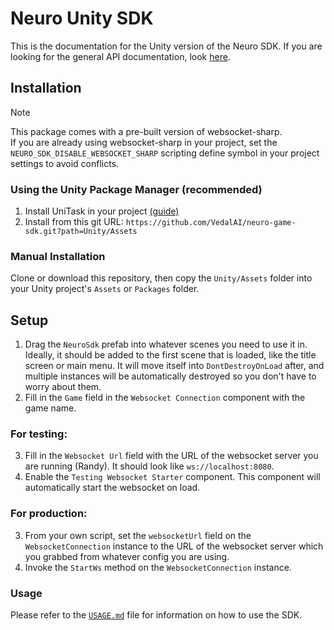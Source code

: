 # Neuro Unity SDK

This is the documentation for the Unity version of the Neuro SDK. If you are looking for the general API documentation, look [here](../API/README.md).

## Installation

> [!Note]  
> This package comes with a pre-built version of websocket-sharp.  
> If you are already using websocket-sharp in your project, set the `NEURO_SDK_DISABLE_WEBSOCKET_SHARP` scripting define symbol in your project settings to avoid conflicts.

### Using the Unity Package Manager (recommended)

1. Install UniTask in your project [(guide)](https://github.com/Cysharp/UniTask?tab=readme-ov-file#install-via-git-url)
2. Install from this git URL: `https://github.com/VedalAI/neuro-game-sdk.git?path=Unity/Assets`

### Manual Installation

Clone or download this repository, then copy the `Unity/Assets` folder into your Unity project's `Assets` or `Packages` folder.

## Setup

1. Drag the `NeuroSdk` prefab into whatever scenes you need to use it in. Ideally, it should be added to the first scene that is loaded, like the title screen or main menu. It will move itself into `DontDestroyOnLoad` after, and multiple instances will be automatically destroyed so you don't have to worry about them.
2. Fill in the `Game` field in the `Websocket Connection` component with the game name.

### For testing:

3. Fill in the `Websocket Url` field with the URL of the websocket server you are running (Randy). It should look like `ws://localhost:8080`.
4. Enable the `Testing Websocket Starter` component. This component will automatically start the websocket on load.

### For production:

3. From your own script, set the `websocketUrl` field on the `WebsocketConnection` instance to the URL of the websocket server which you grabbed from whatever config you are using.
4. Invoke the `StartWs` method on the `WebsocketConnection` instance.

### Usage

Please refer to the [`USAGE.md`](./USAGE.md) file for information on how to use the SDK.
